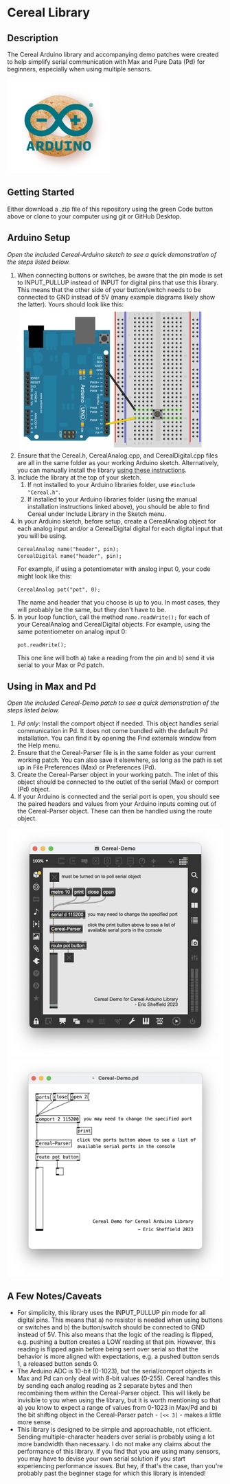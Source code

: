# Cereal Library

## Description
The Cereal Arduino library and accompanying demo patches were created to help simplify serial communication with Max and Pure Data (Pd) for beginners, especially when using multiple sensors.

<img src="pics/Cereal-Logo.png" width="240px" />

## Getting Started
Either download a .zip file of this repository using the green Code button above or clone to your computer using git or GitHub Desktop.

## Arduino Setup
*Open the included Cereal-Arduino sketch to see a quick demonstration of the steps listed below.*
1. When connecting buttons or switches, be aware that the pin mode is set to INPUT_PULLUP instead of INPUT for digital pins that use this library. This means that the other side of your button/switch needs to be connected to GND instead of 5V (many example diagrams likely show the latter). Yours should look like this:
   <img src="pics/inputPullupButton.png" width="437px" />
2. Ensure that the Cereal.h, CerealAnalog.cpp, and CerealDigital.cpp files are all in the same folder as your working Arduino sketch. Alternatively, you can manually install the library [using these instructions](https://docs.arduino.cc/software/ide-v1/tutorials/installing-libraries#manual-installation).
3. Include the library at the top of your sketch.
	1. If not installed to your Arduino libraries folder, use  `#include "Cereal.h"`.
	2. If installed to your Arduino libraries folder (using the manual installation instructions linked above), you should be able to find Cereal under Include Library in the Sketch menu.
4. In your Arduino sketch, before setup, create a CerealAnalog object for each analog input and/or a CerealDigital digital for each digital input that you will be using.
	```
	CerealAnalog name("header", pin);
	CerealDigital name("header", pin);
	```
	For example, if using a potentiometer with analog input 0, your code might look like this:
	```
	CerealAnalog pot("pot", 0);
	```
	The name and header that you choose is up to you. In most cases, they will probably be the same, but they don't have to be.
5. In your loop function, call the method `name.readWrite();` for each of your CerealAnalog and CerealDigital objects. For example, using the same potentiometer on analog input 0:
   ```
   pot.readWrite();
   ```
	This one line will both a) take a reading from the pin and b) send it via serial to your Max or Pd patch.


## Using in Max and Pd
*Open the included Cereal-Demo patch to see a quick demonstration of the steps listed below.*
1. *Pd only*: Install the comport object if needed. This object handles serial communication in Pd. It does not come bundled with the default Pd installation. You can find it by opening the Find externals window from the Help menu.
2. Ensure that the Cereal-Parser file is in the same folder as your current working patch. You can also save it elsewhere, as long as the path is set up in File Preferences (Max) or Preferences (Pd).
3. Create the Cereal-Parser object in your working patch. The inlet of this object should be connected to the outlet of the serial (Max) or comport (Pd) object.
4. If your Arduino is connected and the serial port is open, you should see the paired headers and values from your Arduino inputs coming out of the Cereal-Parser object. These can then be handled using the route object.

<img src="pics/Cereal-Max-Demo-Screenshot.png" width="545px" />
<img src="pics/Cereal-Pd-Demo-Screenshot.png" width="572px" />

## A Few Notes/Caveats
- For simplicity, this library uses the INPUT_PULLUP pin mode for all digital pins. This means that a) no resistor is needed when using buttons or switches and b) the button/switch should be connected to GND instead of 5V. This also means that the logic of the reading is flipped, e.g. pushing a button creates a LOW reading at that pin. However, this reading is flipped again before being sent over serial so that the behavior is more aligned with expectations, e.g. a pushed button sends 1, a released button sends 0.
- The Arduino ADC is 10-bit (0-1023), but the serial/comport objects in Max and Pd can only deal with 8-bit values (0-255). Cereal handles this by sending each analog reading as 2 separate bytes and then recombining them within the Cereal-Parser object. This will likely be invisible to you when using the library, but it is worth mentioning so that a) you know to expect a range of values from 0-1023 in Max/Pd and b) the bit shifting object in the Cereal-Parser patch - `[<< 3]` - makes a little more sense.
- This library is designed to be simple and approachable, not efficient. Sending multiple-character headers over serial is probably using a lot more bandwidth than necessary. I do not make any claims about the performance of this library. If you find that you are using many sensors, you may have to devise your own serial solution if you start experiencing performance issues. But hey, if that's the case, than you're probably past the beginner stage for which this library is intended!
